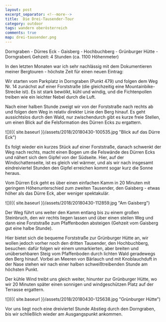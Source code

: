 ```yaml
---
layout: post
excerpt_separator: <!--more-->
title:  Die Drei-Tausender-Tour
category: outdoor
tags: wandern oberösterreich
comments: true
map: drei-tausender.png
---
```

Dorngraben - Dürres Eck - Gaisberg - Hochbuchberg - Grünburger Hütte - Dorngraben\\
Gehzeit: 4 Stunden (ca. 1100 Höhenmeter)

<!--more-->

In den letzten Monaten war ich sehr nachlässig mit dem Dokumentieren meiner Bergtouren - höchste Zeit für einen neuen Eintrag:

Wir starten vom Parkplatz in Dorngraben (Punkt 479) und folgen dem Weg Nr. 14 zunächst auf einer Forststraße (die gleichzeitig eine Mountainbike-Strecke ist). Es ist stark bewölkt, kühl und windig, und die Fichtenpollen treiben wie ein leichter Nebel durch die Luft.

Nach einer halben Stunde zweigt wir von der Forststraße nach rechts ab und folgen dem Weg in relativ direkter Linie den Berg hinauf. Es geht aussichtslos durch den Wald, nur zwischendurch gibt es kurze freie Stellen, um einen Blick auf die Felsformation des Dürren Ecks zu ergattern.
 
![]({{ site.baseurl }}/assets/2018/20180430-100535.jpg "Blick auf das Dürre Eck")

Es folgt wieder ein kurzes Stück auf einer Forststraße, danach schwenkt der Weg nach rechts, macht einen Bogen um die Felswände des Dürren Ecks und nähert sich dem Gipfel von der Südseite. Hier, auf der Windschattenseite, ist es gleich viel wärmer, und als wir nach insgesamt eindreiviertel Stunden den Gipfel erreichen kommt sogar kurz die Sonne heraus.

Vom Dürren Eck geht es über einen einfachen Kamm in 20 Minuten mit geringem Höhenunterschied zum zweiten Tausender, den Gaisberg - etwas höher als das Dürre Eck, aber weniger spektakulär.

![]({{ site.baseurl }}/assets/2018/20180430-112859.jpg "Am Gaisberg")

Der Weg führt uns weiter den Kamm entlang bis zu einem großen Steinbruch, den wir rechts liegen lassen und über einen steilen Weg und dann eine Forststraße zum Pfaffenboden absteigen (Gehzeit vom Gaisberg gut eine halbe Stunde).

Hier bietet sich die bequeme Forststraße zur Grünburger Hütte an, wir wollen jedoch vorher noch den dritten Tausender, den Hochbuchberg, besuchen: dafür folgen wir einem unmarkierten, aber breiten und unübersehbaren Steig vom Pfaffenboden durch lichten Wald geradewegs den Berg hinauf. Vorbei an Meeren von Bärlauch und mit Knoblauchduft in der Nase stehen wir nach einer halben schweißtreibenden Stunde am höchsten Punkt.

Der kühle Wind treibt uns gleich weiter, hinunter zur Grünburger Hütte, wo wir 20 Minuten später einen sonnigen und windgeschützen Platz auf der Terrasse ergattern.

![]({{ site.baseurl }}/assets/2018/20180430-125638.jpg "Grünburger Hütte")

Vor uns liegt noch eine dreiviertel Stunde Abstieg durch den Dorngraben, bis wir schließlich wieder am Ausgangspunkt ankommen.  
